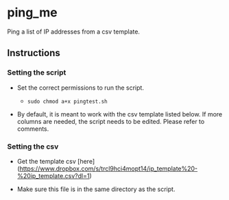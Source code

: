 # ping_me
Ping a list of IP addresses from a csv template.

## Instructions
### Setting the script
* Set the correct permissions to run the script.
    * `sudo chmod a+x pingtest.sh`

* By default, it is meant to work with the csv template listed below. If more columns are needed, the script needs to be edited. Please refer to comments.
### Setting the csv
* Get the template csv [here] (https://www.dropbox.com/s/trcl9hci4mopt14/ip_template%20-%20ip_template.csv?dl=1)

* Make sure this file is in the same directory as the script.
